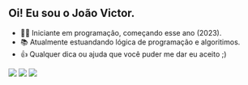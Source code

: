 ## Oi! Eu sou o João Victor.

- 👨‍💻 Iniciante em programação, começando esse ano (2023).
- 📚 Atualmente estuandando lógica de programação e algoritimos.
- 👍 Qualquer dica ou ajuda que você puder me dar eu aceito ;)

<div>
  <a href="https://instagram.com/jvperentel" target="_blank"><img src="https://img.shields.io/badge/-Instagram-%23E4405F?style=for-the-badge&logo=instagram&logoColor=white" target="_blank"></a>
  <a href = "mailto:victor.perentel@hotmail.com"><img src="https://img.shields.io/badge/-Gmail-%23333?style=for-the-badge&logo=gmail&logoColor=white" target="_blank"></a>
  <a href="https://www.linkedin.com/in/joão-victor-perentel-a75030186" target="_blank"><img src="https://img.shields.io/badge/-LinkedIn-%230077B5?style=for-the-badge&logo=linkedin&logoColor=white" target="_blank"></a>
</div>

